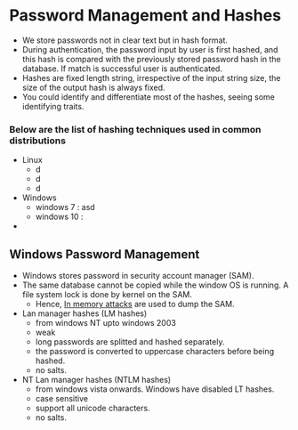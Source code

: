 # Password Management and Hashes

* We store passwords not in clear text but in hash format.
* During authentication, the password input by user is first hashed, and this hash is compared with the previously stored password hash in the database. If match is successful user is authenticated.
* Hashes are fixed length string, irrespective of the input string size, the size of the output hash is always fixed.
* You could identify and differentiate most of the hashes, seeing some identifying traits.

### Below are the list of hashing techniques used in common distributions

* Linux
  * d
  * d
  * d
* Windows
  * windows 7 : asd
  * windows 10 : 
* 
## Windows Password Management

* Windows stores password in security account manager \(SAM\).
* The same database cannot be copied while the window OS is running. A file system lock is done by kernel on the SAM.
  * Hence, [In memory attacks](password-dump/) are used to dump the SAM. 
* Lan manager hashes \(LM hashes\)
  * from windows NT upto windows 2003
  * weak
  * long passwords are splitted and hashed separately.
  * the password is converted to uppercase characters before being hashed.
  * no salts.
* NT Lan manager hashes \(NTLM hashes\)
  * from windows vista onwards. Windows have disabled LT hashes.
  * case sensitive
  * support all unicode characters.
  * no salts.

